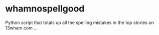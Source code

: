 whamnospellgood
===============

Python script that totals up all the spelling mistakes in the top stories on 13wham.com ... 